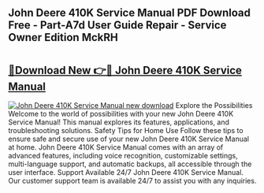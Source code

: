 ## John Deere 410K Service Manual PDF Download Free - Part-A7d User Guide Repair - Service Owner Edition MckRH

# <h2><a href="http://bc86074.oget.top/?id=John+Deere+410K+Service+Manual">🔗Download New 👉🔴 John Deere 410K Service Manual</a></h2>

[![John Deere 410K Service Manual new download](https://i.imgur.com/5g1atiW.png)](http://bc86074.oget.top/?id=John+Deere+410K+Service+Manual)
Explore the Possibilities Welcome to the world of possibilities with your new John Deere 410K Service Manual! This manual explores its features, applications, and troubleshooting solutions. Safety Tips for Home Use Follow these tips to ensure safe and secure use of your new John Deere 410K Service Manual at home. John Deere 410K Service Manual comes with an array of advanced features, including voice recognition, customizable settings, multi-language support, and automatic backups, all accessible through the user interface. Support Available 24/7 John Deere 410K Service Manual. Our customer support team is available 24/7 to assist you with any inquiries.
